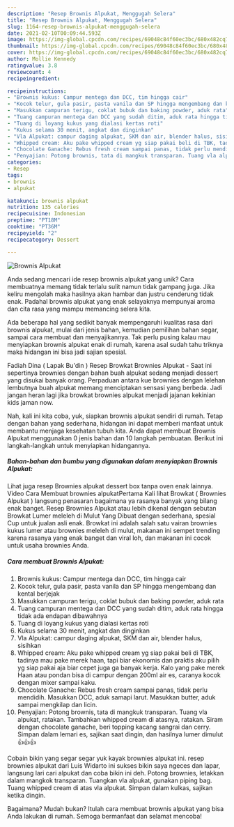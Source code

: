 ```yaml
---
description: "Resep Brownis Alpukat, Menggugah Selera"
title: "Resep Brownis Alpukat, Menggugah Selera"
slug: 1164-resep-brownis-alpukat-menggugah-selera
date: 2021-02-10T00:09:44.593Z
image: https://img-global.cpcdn.com/recipes/69048c84f60ec3bc/680x482cq70/brownis-alpukat-foto-resep-utama.jpg
thumbnail: https://img-global.cpcdn.com/recipes/69048c84f60ec3bc/680x482cq70/brownis-alpukat-foto-resep-utama.jpg
cover: https://img-global.cpcdn.com/recipes/69048c84f60ec3bc/680x482cq70/brownis-alpukat-foto-resep-utama.jpg
author: Mollie Kennedy
ratingvalue: 3.8
reviewcount: 4
recipeingredient:

recipeinstructions:
- "Brownis kukus: Campur mentega dan DCC, tim hingga cair"
- "Kocok telur, gula pasir, pasta vanila dan SP hingga mengembang dan kental berjejak"
- "Masukkan campuran terigu, coklat bubuk dan baking powder, aduk rata"
- "Tuang campuran mentega dan DCC yang sudah ditim, aduk rata hingga tidak ada endapan dibawahnya"
- "Tuang di loyang kukus yang dialasi kertas roti"
- "Kukus selama 30 menit, angkat dan dinginkan"
- "Vla Alpukat: campur daging alpukat, SKM dan air, blender halus, sisihkan"
- "Whipped cream: Aku pake whipped cream yg siap pakai beli di TBK, tadinya mau pake merek haan, tapi biar ekonomis dan praktis aku pilih yg siap pakai aja biar cepet juga ga banyak kerja. Kalo yang pake merek Haan atau pondan bisa di campur dengan 200ml air es, caranya kocok dengan mixer sampai kaku."
- "Chocolate Ganache: Rebus fresh cream sampai panas, tidak perlu mendidih. Masukkan DCC, aduk samapi larut. Masukkan butter, aduk sampai mengkilap dan licin."
- "Penyajian: Potong brownis, tata di mangkuk transparan. Tuang vla alpukat, ratakan. Tambahkan whipped cream di atasnya, ratakan. Siram dengan chocolate ganache, beri topping kacang sangrai dan cerry. Simpan dalam lemari es, sajikan saat dingin, dan hasilnya lumer dimulut 👍👍👍"
categories:
- Resep
tags:
- brownis
- alpukat

katakunci: brownis alpukat 
nutrition: 135 calories
recipecuisine: Indonesian
preptime: "PT18M"
cooktime: "PT36M"
recipeyield: "2"
recipecategory: Dessert

---
```



![Brownis Alpukat](https://img-global.cpcdn.com/recipes/69048c84f60ec3bc/680x482cq70/brownis-alpukat-foto-resep-utama.jpg)

Anda sedang mencari ide resep brownis alpukat yang unik? Cara membuatnya memang tidak terlalu sulit namun tidak gampang juga. Jika keliru mengolah maka hasilnya akan hambar dan justru cenderung tidak enak. Padahal brownis alpukat yang enak selayaknya mempunyai aroma dan cita rasa yang mampu memancing selera kita.

Ada beberapa hal yang sedikit banyak mempengaruhi kualitas rasa dari brownis alpukat, mulai dari jenis bahan, kemudian pemilihan bahan segar, sampai cara membuat dan menyajikannya. Tak perlu pusing kalau mau menyiapkan brownis alpukat enak di rumah, karena asal sudah tahu triknya maka hidangan ini bisa jadi sajian spesial.

Fadiah Dina ( Lapak Bu&#39;din ) Resep Browkat Brownies Alpukat - Saat ini sepertinya brownies dengan bahan buah alpukat sedang menjadi dessert yang disukai banyak orang. Perpaduan antara kue brownies dengan lelehan lembutnya buah alpukat memang menciptakan sensasi yang berbeda. Jadi jangan heran lagi jika browkat brownies alpukat menjadi jajanan kekinian kids jaman now.


Nah, kali ini kita coba, yuk, siapkan brownis alpukat sendiri di rumah. Tetap dengan bahan yang sederhana, hidangan ini dapat memberi manfaat untuk membantu menjaga kesehatan tubuh kita. Anda dapat membuat Brownis Alpukat menggunakan 0 jenis bahan dan 10 langkah pembuatan. Berikut ini langkah-langkah untuk menyiapkan hidangannya.

<!--inarticleads1-->

##### Bahan-bahan dan bumbu yang digunakan dalam menyiapkan Brownis Alpukat:



Lihat juga resep Brownies alpukat dessert box tanpa oven enak lainnya. Video Cara Membuat brownies alpukatPertama Kali lihat Browkat ( Brownies Alpukat ) langsung penasaran bagaimana ya rasanya banyak yang bilang enak banget. Resep Brownies Alpukat atau lebih dikenal dengan sebutan Browkat Lumer meleleh di Mulut Yang Dibuat dengan sederhana, spesial Cup untuk jualan asli enak. Browkat ini adalah salah satu vairan brownies kukus lumer atau brownies meleleh di mulut, makanan ini sempet trending karena rasanya yang enak banget dan viral loh, dan makanan ini cocok untuk usaha brownies Anda. 

<!--inarticleads2-->

##### Cara membuat Brownis Alpukat:

1. Brownis kukus: Campur mentega dan DCC, tim hingga cair
1. Kocok telur, gula pasir, pasta vanila dan SP hingga mengembang dan kental berjejak
1. Masukkan campuran terigu, coklat bubuk dan baking powder, aduk rata
1. Tuang campuran mentega dan DCC yang sudah ditim, aduk rata hingga tidak ada endapan dibawahnya
1. Tuang di loyang kukus yang dialasi kertas roti
1. Kukus selama 30 menit, angkat dan dinginkan
1. Vla Alpukat: campur daging alpukat, SKM dan air, blender halus, sisihkan
1. Whipped cream: Aku pake whipped cream yg siap pakai beli di TBK, tadinya mau pake merek haan, tapi biar ekonomis dan praktis aku pilih yg siap pakai aja biar cepet juga ga banyak kerja. Kalo yang pake merek Haan atau pondan bisa di campur dengan 200ml air es, caranya kocok dengan mixer sampai kaku.
1. Chocolate Ganache: Rebus fresh cream sampai panas, tidak perlu mendidih. Masukkan DCC, aduk samapi larut. Masukkan butter, aduk sampai mengkilap dan licin.
1. Penyajian: Potong brownis, tata di mangkuk transparan. Tuang vla alpukat, ratakan. Tambahkan whipped cream di atasnya, ratakan. Siram dengan chocolate ganache, beri topping kacang sangrai dan cerry. Simpan dalam lemari es, sajikan saat dingin, dan hasilnya lumer dimulut 👍👍👍


Cobain bikin yang segar segar yuk kayak brownies alpukat ini. resep brownies alpukat dari Luis Widarto ini sukses bikin saya ngeces dan lapar, langsung lari cari alpukat dan coba bikin ini deh. Potong brownies, letakkan dalam mangkok transparan. Tuangkan vla alpukat, gunakan piping bag. Tuang whipped cream di atas vla alpukat. Simpan dalam kulkas, sajikan ketika dingin. 

Bagaimana? Mudah bukan? Itulah cara membuat brownis alpukat yang bisa Anda lakukan di rumah. Semoga bermanfaat dan selamat mencoba!
